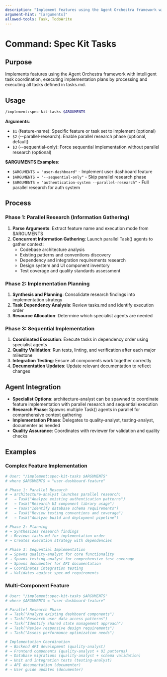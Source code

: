 ```yaml
---
description: "Implement features using the Agent Orchestra framework with intelligent task coordination"
argument-hint: "[arguments]"
allowed-tools: Task, TodoWrite
---
```


# Command: Spec Kit Tasks

## Purpose

Implements features using the Agent Orchestra framework with intelligent task coordination, executing implementation plans by processing and
executing all tasks defined in tasks.md.

## Usage

```bash
/implement:spec-kit-tasks $ARGUMENTS
```

**Arguments**:

- `$1` (feature-name): Specific feature or task set to implement (optional)
- `$2` (--parallel-research): Enable parallel research phase (optional, default)
- `$3` (--sequential-only): Force sequential implementation without parallel research (optional)

**$ARGUMENTS Examples**:

- `$ARGUMENTS = "user-dashboard"` - Implement user dashboard feature
- `$ARGUMENTS = "--sequential-only"` - Skip parallel research phase
- `$ARGUMENTS = "authentication-system --parallel-research"` - Full parallel research for auth system

## Process

### Phase 1: Parallel Research (Information Gathering)

1. **Parse Arguments**: Extract feature name and execution mode from $ARGUMENTS
2. **Concurrent Information Gathering**: Launch parallel Task() agents to gather context:
   - Codebase architecture analysis
   - Existing patterns and conventions discovery
   - Dependency and integration requirements research
   - Design system and UI component inventory
   - Test coverage and quality standards assessment

### Phase 2: Implementation Planning

1. **Synthesis and Planning**: Consolidate research findings into implementation strategy
2. **Task Dependency Analysis**: Review tasks.md and identify execution order
3. **Resource Allocation**: Determine which specialist agents are needed

### Phase 3: Sequential Implementation

1. **Coordinated Execution**: Execute tasks in dependency order using specialist agents
2. **Quality Validation**: Run tests, linting, and verification after each major milestone
3. **Integration Testing**: Ensure all components work together correctly
4. **Documentation Updates**: Update relevant documentation to reflect changes

## Agent Integration

- **Specialist Options**: architecture-analyst can be spawned to coordinate feature implementation with parallel research and
  sequential execution
- **Research Phase**: Spawns multiple Task() agents in parallel for comprehensive context gathering
- **Implementation Phase**: Delegates to quality-analyst, testing-analyst, documenter as needed
- **Quality Assurance**: Coordinates with reviewer for validation and quality checks

## Examples

### Complex Feature Implementation

```bash
# User: "/implement:spec-kit-tasks $ARGUMENTS"
# where $ARGUMENTS = "user-dashboard-feature"

# Phase 1: Parallel Research
# → architecture-analyst launches parallel research:
#   → Task("Analyze existing authentication patterns")
#   → Task("Research UI component library usage")
#   → Task("Identify database schema requirements")
#   → Task("Review testing conventions and coverage")
#   → Task("Analyze build and deployment pipeline")

# Phase 2: Planning
# → Synthesizes research findings
# → Reviews tasks.md for implementation order
# → Creates execution strategy with dependencies

# Phase 3: Sequential Implementation
# → Spawns quality-analyst for core functionality
# → Spawns testing-analyst for comprehensive test coverage
# → Spawns documenter for API documentation
# → Coordinates integration testing
# → Validates against spec.md requirements
```

### Multi-Component Feature

```bash
# User: "/implement:spec-kit-tasks $ARGUMENTS"
# where $ARGUMENTS = "user-dashboard-feature"

# Parallel Research Phase
# → Task("Analyze existing dashboard components")
# → Task("Research user data access patterns")
# → Task("Identify shared state management approach")
# → Task("Review responsive design requirements")
# → Task("Assess performance optimization needs")

# Implementation Coordination
# → Backend API development (quality-analyst)
# → Frontend components (quality-analyst + UI patterns)
# → Database migrations (quality-analyst + schema validation)
# → Unit and integration tests (testing-analyst)
# → API documentation (documenter)
# → User guide updates (documenter)
```
